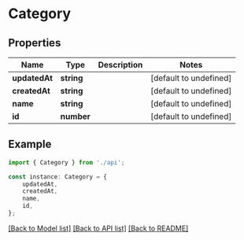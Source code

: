 # Category


## Properties

Name | Type | Description | Notes
------------ | ------------- | ------------- | -------------
**updatedAt** | **string** |  | [default to undefined]
**createdAt** | **string** |  | [default to undefined]
**name** | **string** |  | [default to undefined]
**id** | **number** |  | [default to undefined]

## Example

```typescript
import { Category } from './api';

const instance: Category = {
    updatedAt,
    createdAt,
    name,
    id,
};
```

[[Back to Model list]](../README.md#documentation-for-models) [[Back to API list]](../README.md#documentation-for-api-endpoints) [[Back to README]](../README.md)
